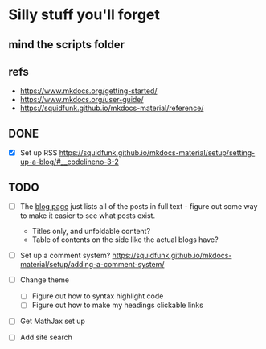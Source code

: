 # Silly stuff you'll forget

## mind the scripts folder

## refs
- https://www.mkdocs.org/getting-started/
- https://www.mkdocs.org/user-guide/ 
- https://squidfunk.github.io/mkdocs-material/reference/

## DONE
- [x] Set up RSS https://squidfunk.github.io/mkdocs-material/setup/setting-up-a-blog/#__codelineno-3-2

## TODO
- [ ] The [blog page](http://127.0.0.1:8000/blog/) just lists all of the posts in full text - figure out some way to make it easier to see what posts exist.
  - Titles only, and unfoldable content?
  - Table of contents on the side like the actual blogs have?
- [ ] Set up a comment system? https://squidfunk.github.io/mkdocs-material/setup/adding-a-comment-system/
- [ ] Change theme
  - [ ] Figure out how to syntax highlight code
  - [ ] Figure out how to make my headings clickable links
- [ ] Get MathJax set up

- [ ] Add site search
